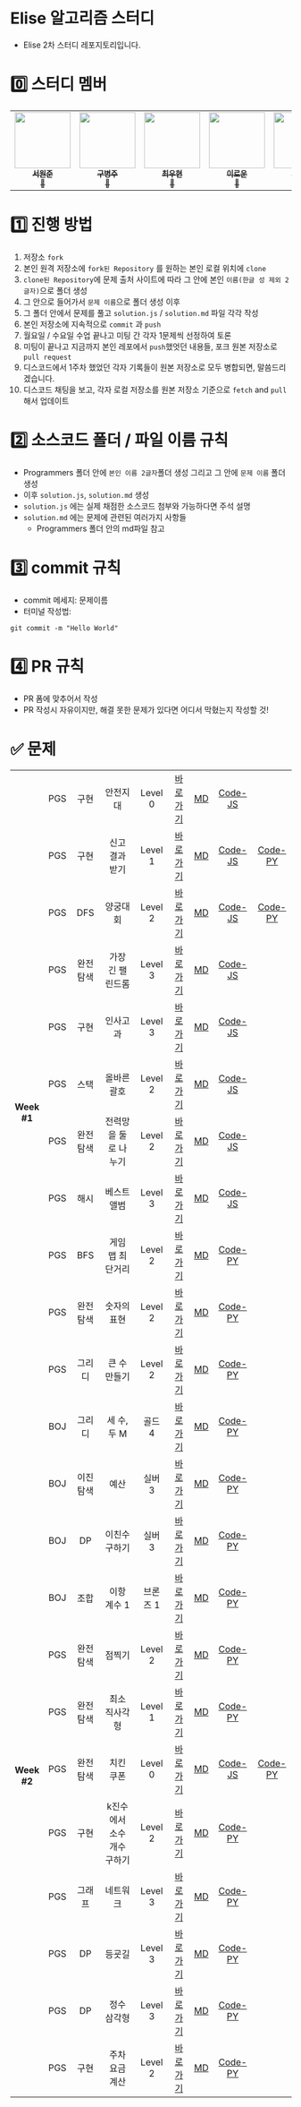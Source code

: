 # Elise 알고리즘 스터디

- Elise 2차 스터디 레포지토리입니다.

# 0️⃣ 스터디 멤버

<table>
    <tr>
        <td align="center">
	    <a href="https://github.com/Phantasia0">
	    	<img src="https://avatars.githubusercontent.com/u/85738213?v=4?s=100" width="100px;" alt=""/>
	    	<br/>
	    	<sub>
	    	<b>서원준</b>
	    	<br/>
	    	🔔
	        </sub>
	    </a>
	    <br />
	</td>
        <td align="center">
	    <a href="https://github.com/ByoungJu1">
	    	<img src="https://avatars.githubusercontent.com/u/110802779?v=4?s=100" width="100px;" alt=""/>
	    	<br/>
	    	<sub>
	    	<b>구병주</b>
	    	<br/>
	    	🔔
	        </sub>
	    </a>
	    <br />
	</td>
        <td align="center">
	    <a href="https://github.com/choiwoohyun123">
	    	<img src="https://avatars.githubusercontent.com/u/90172409?v=4?s=100" width="100px;" alt=""/>
	    	<br/>
	    	<sub>
	    	<b>최우현</b>
	    	<br/>
	    	🔔
	        </sub>
	    </a>
	    <br />
	</td>
        <td align="center">
	    <a href="https://github.com/lee-lo-un">
	    	<img src="https://avatars.githubusercontent.com/u/27717249?v=4?s=100" width="100px;" alt=""/>
	    	<br/>
	    	<sub>
	    	<b>이로운</b>
	    	<br/>
	    	🔔
	        </sub>
	    </a>
	    <br />
	</td>
        <td align="center">
	    <a href="https://github.com/str2023">
	    	<img src="https://avatars.githubusercontent.com/u/126650968?v=4?s=100" width="100px;" alt=""/>
	    	<br/>
	    	<sub>
	    	<b>손태린</b>
	    	<br/>
	    	🔔
	        </sub>
	    </a>
	    <br />
	</td>
    </tr>
</table>

# 1️⃣ 진행 방법

1. 저장소 `fork`
2. 본인 원격 저장소에 `fork된 Repository` 를 원하는 본인 로컬 위치에 `clone`
3. `clone된 Repository`에 문제 출처 사이트에 따라 그 안에 본인 `이름(한글 성 제외 2글자)`으로 폴더 생성
4. 그 안으로 들어가서 `문제 이름`으로 폴더 생성 이후
5. 그 폴더 안에서 문제를 풀고 `solution.js` / `solution.md` 파일 각각 작성
6. 본인 저장소에 지속적으로 `commit` 과 `push`
7. 월요일 / 수요일 수업 끝나고 미팅 간 각자 1문제씩 선정하여 토론
8. 미팅이 끝나고 지금까지 본인 레포에서 `push`했엇던 내용들, 포크 원본 저장소로 `pull request`
9. 디스코드에서 1주차 했었던 각자 기록들이 원본 저장소로 모두 병합되면, 말씀드리겠습니다.
10. 디스코드 채팅을 보고, 각자 로컬 저장소를 원본 저장소 기준으로 `fetch` and `pull` 해서 업데이트

# 2️⃣ 소스코드 폴더 / 파일 이름 규칙

- Programmers 폴더 안에 `본인 이름 2글자`폴더 생성 그리고 그 안에 `문제 이름` 폴더 생성
- 이후 `solution.js`, `solution.md` 생성
- `solution.js` 에는 실제 채점한 소스코드 첨부와 가능하다면 주석 설명
- `solution.md` 에는 문제에 관련된 여러가지 사항들
  - Programmers 폴더 안의 md파일 참고

# 3️⃣ commit 규칙

- commit 메세지: 문제이름
- 터미널 작성법:

```
git commit -m "Hello World"
```

# 4️⃣ PR 규칙

- PR 폼에 맞추어서 작성
- PR 작성시 자유이지만, 해결 못한 문제가 있다면 어디서 막혔는지 작성할 것!

# ✅ 문제

<table>
    <tr style="text-align: center">
        <td rowspan="12"><b>Week<br/>#1</b></td>
        <td>PGS</td><td>구현</td><td>안전지대</td><td>Level 0</td>
        <td><a href="https://school.programmers.co.kr/learn/courses/30/lessons/120866">바로가기</a></td>
        <td><a href="https://github.com/Phantasia0/Algorithm-Study-Elise/blob/master/Programmers/%EC%9B%90%EC%A4%80/LV0-%EC%95%88%EC%A0%84%EC%A7%80%EB%8C%80/solution.md">MD</td>
        <td><a href="https://github.com/Phantasia0/Algorithm-Study-Elise/blob/master/Programmers/%EC%9B%90%EC%A4%80/LV0-%EC%95%88%EC%A0%84%EC%A7%80%EB%8C%80/solution.js">Code-JS</td>
    </tr>
    <tr style="text-align: center">
        <td>PGS</td><td>구현</td><td>신고 결과 받기</td><td>Level 1</td>
        <td><a href="https://school.programmers.co.kr/learn/courses/30/lessons/92334">바로가기</a></td>
        <td><a href="https://github.com/Phantasia0/Algorithm-Study-Elise/blob/master/Programmers/%EC%9B%90%EC%A4%80/LV1-%EC%8B%A0%EA%B3%A0%EA%B2%B0%EA%B3%BC%EB%B0%9B%EA%B8%B0/solution.md">MD</td>
        <td><a href="https://github.com/Phantasia0/Algorithm-Study-Elise/blob/master/Programmers/%EC%9B%90%EC%A4%80/LV1-%EC%8B%A0%EA%B3%A0%EA%B2%B0%EA%B3%BC%EB%B0%9B%EA%B8%B0/solution.js">Code-JS</td>
        <td><a href="https://github.com/Phantasia0/Algorithm-Study-Elise/blob/master/Programmers/%ED%83%9C%EB%A6%B0/%EC%8B%A0%EA%B3%A0%20%EA%B2%B0%EA%B3%BC%20%EB%B0%9B%EA%B8%B0/solution.py">Code-PY</td>       
    </tr>
    <tr style="text-align: center">
        <td>PGS</td><td>DFS</td><td>양궁대회</td><td>Level 2</td>
        <td><a href="https://school.programmers.co.kr/learn/courses/30/lessons/92342">바로가기</a></td>
        <td><a href="https://github.com/Phantasia0/Algorithm-Study-Elise/blob/master/Programmers/%EC%9B%90%EC%A4%80/LV2-%EC%96%91%EA%B6%81%EB%8C%80%ED%9A%8C/solution.md">MD</td>
        <td><a href="https://github.com/Phantasia0/Algorithm-Study-Elise/blob/master/Programmers/%EC%9B%90%EC%A4%80/LV2-%EC%96%91%EA%B6%81%EB%8C%80%ED%9A%8C/solution.js">Code-JS</td>
        <td><a href="https://github.com/Phantasia0/Algorithm-Study-Elise/blob/master/Programmers/%ED%83%9C%EB%A6%B0/%EC%96%91%EA%B6%81%EB%8C%80%ED%9A%8C/solution.py">Code-PY</td>
    </tr>
    <tr style="text-align: center">
        <td>PGS</td><td>완전탐색</td><td>가장 긴 팰린드롬</td><td>Level 3</td>
        <td><a href="https://school.programmers.co.kr/learn/courses/30/lessons/12904">바로가기</a></td>
        <td><a href="https://github.com/Phantasia0/Algorithm-Study-Elise/blob/master/Programmers/%EC%9B%90%EC%A4%80/LV3-%EA%B0%80%EC%9E%A5-%EA%B8%B4-%ED%8E%A0%EB%A6%B0%EB%93%9C%EB%A1%AD/solution.md">MD</td>
        <td><a href="https://github.com/Phantasia0/Algorithm-Study-Elise/blob/master/Programmers/%EC%9B%90%EC%A4%80/LV3-%EA%B0%80%EC%9E%A5-%EA%B8%B4-%ED%8E%A0%EB%A6%B0%EB%93%9C%EB%A1%AD/solution.js">Code-JS</td>
    </tr>
    <tr style="text-align: center">
        <td>PGS</td><td>구현</td><td>인사고과</td><td>Level 3</td>
        <td><a href="https://school.programmers.co.kr/learn/courses/30/lessons/152995">바로가기</a></td>
        <td><a href="https://github.com/Phantasia0/Algorithm-Study-Elise/blob/master/Programmers/%EC%9B%90%EC%A4%80/LV3-%EC%9D%B8%EC%82%AC%EA%B3%A0%EA%B3%BC/solution.md">MD</td>
        <td><a href="https://github.com/Phantasia0/Algorithm-Study-Elise/blob/master/Programmers/%EC%9B%90%EC%A4%80/LV3-%EC%9D%B8%EC%82%AC%EA%B3%A0%EA%B3%BC/solution.js">Code-JS</td>
    </tr>
    <tr style="text-align: center">
        <td>PGS</td><td>스택</td><td>올바른 괄호</td><td>Level 2</td>
        <td><a href="https://school.programmers.co.kr/learn/courses/30/lessons/12909">바로가기</a></td>
        <td><a href="https://github.com/Phantasia0/Algorithm-Study-Elise/blob/master/Programmers/%EB%B3%91%EC%A3%BC/LV2-%EC%98%AC%EB%B0%94%EB%A5%B8%20%EA%B4%84%ED%98%B8/solution.md">MD</td>
        <td><a href="https://github.com/Phantasia0/Algorithm-Study-Elise/blob/master/Programmers/%EB%B3%91%EC%A3%BC/LV2-%EC%98%AC%EB%B0%94%EB%A5%B8%20%EA%B4%84%ED%98%B8/solution.js">Code-JS</td>
    </tr>
    <tr style="text-align: center">
        <td>PGS</td><td>완전탐색</td><td>전력망을 둘로 나누기</td><td>Level 2</td>
        <td><a href="https://school.programmers.co.kr/learn/courses/30/lessons/86971">바로가기</a></td>
        <td><a href="https://github.com/Phantasia0/Algorithm-Study-Elise/blob/master/Programmers/%EB%B3%91%EC%A3%BC/LV2-%EC%A0%84%EB%A0%A5%EB%A7%9D%EC%9D%84%20%EB%91%98%EB%A1%9C%20%EB%82%98%EB%88%84%EA%B8%B0/solution.md">MD</td>
        <td><a href="https://github.com/Phantasia0/Algorithm-Study-Elise/blob/master/Programmers/%EB%B3%91%EC%A3%BC/LV2-%EC%A0%84%EB%A0%A5%EB%A7%9D%EC%9D%84%20%EB%91%98%EB%A1%9C%20%EB%82%98%EB%88%84%EA%B8%B0/solution.js">Code-JS</td>
    </tr>
    <tr style="text-align: center">
        <td>PGS</td><td>해시</td><td>베스트 앨범</td><td>Level 3</td>
        <td><a href="https://school.programmers.co.kr/learn/courses/30/lessons/42579">바로가기</a></td>
        <td><a href="https://github.com/Phantasia0/Algorithm-Study-Elise/blob/master/Programmers/%EB%B3%91%EC%A3%BC/LV3-%EB%B2%A0%EC%8A%A4%ED%8A%B8%20%EC%95%A8%EB%B2%94/solution.md">MD</td>
        <td><a href="https://github.com/Phantasia0/Algorithm-Study-Elise/blob/master/Programmers/%EB%B3%91%EC%A3%BC/LV3-%EB%B2%A0%EC%8A%A4%ED%8A%B8%20%EC%95%A8%EB%B2%94/solution.js">Code-JS</td>
    </tr>
    <tr style="text-align: center">
        <td>PGS</td><td>BFS</td><td>게임 맵 최단거리</td><td>Level 2</td>
        <td><a href="https://school.programmers.co.kr/learn/courses/30/lessons/1844">바로가기</a></td>
        <td><a href="https://github.com/Phantasia0/Algorithm-Study-Elise/blob/master/Programmers/%EC%9A%B0%ED%98%84/%EA%B2%8C%EC%9E%84%20%EB%A7%B5%20%EC%B5%9C%EB%8B%A8%EA%B1%B0%EB%A6%AC/solution.md">MD</td>
        <td><a href="https://github.com/Phantasia0/Algorithm-Study-Elise/blob/master/Programmers/%EC%9A%B0%ED%98%84/%EA%B2%8C%EC%9E%84%20%EB%A7%B5%20%EC%B5%9C%EB%8B%A8%EA%B1%B0%EB%A6%AC/solution.py">Code-PY</td>
    </tr>
    <tr style="text-align: center">
        <td>PGS</td><td>완전탐색</td><td>숫자의 표현</td><td>Level 2</td>
        <td><a href="https://school.programmers.co.kr/learn/courses/30/lessons/1844">바로가기</a></td>
        <td><a href="https://github.com/Phantasia0/Algorithm-Study-Elise/blob/master/Programmers/%EC%9A%B0%ED%98%84/%EC%88%AB%EC%9E%90%EC%9D%98%20%ED%91%9C%ED%98%84/solution.md">MD</td>
        <td><a href="https://github.com/Phantasia0/Algorithm-Study-Elise/blob/master/Programmers/%EC%9A%B0%ED%98%84/%EC%88%AB%EC%9E%90%EC%9D%98%20%ED%91%9C%ED%98%84/solution.py">Code-PY</td>
    </tr>
    <tr style="text-align: center">
        <td>PGS</td><td>그리디</td><td>큰 수 만들기</td><td>Level 2</td>
        <td><a href="https://school.programmers.co.kr/learn/courses/30/lessons/42883">바로가기</a></td>
        <td><a href="https://github.com/Phantasia0/Algorithm-Study-Elise/blob/master/Programmers/%EC%9A%B0%ED%98%84/%ED%81%B0%20%EC%88%98%20%EB%A7%8C%EB%93%A4%EA%B8%B0/solution.md">MD</td>
        <td><a href="https://github.com/Phantasia0/Algorithm-Study-Elise/blob/master/Programmers/%EC%9A%B0%ED%98%84/%ED%81%B0%20%EC%88%98%20%EB%A7%8C%EB%93%A4%EA%B8%B0/solution.py">Code-PY</td>
    </tr>
    <tr style="text-align: center">
        <td>BOJ</td><td>그리디</td><td>세 수, 두 M</td><td>골드 4</td>
        <td><a href="https://www.acmicpc.net/problem/2405">바로가기</a></td>
        <td><a href="https://github.com/Phantasia0/Algorithm-Study-Elise/tree/master/Programmers/%EC%9D%B4%EB%A1%9C%EC%9A%B4/%EC%84%B8%EC%88%98%2C%EB%91%90M">MD</td>
        <td><a href="https://github.com/Phantasia0/Algorithm-Study-Elise/blob/master/Programmers/%EC%9D%B4%EB%A1%9C%EC%9A%B4/%EC%84%B8%EC%88%98%2C%EB%91%90M/solution.py">Code-PY</td>
    </tr>
    <tr style="text-align: center">
        <td rowspan="11"><b>Week<br/>#2</b></td>
        <td>BOJ</td><td>이진탐색</td><td>예산</td><td>실버 3</td>
        <td><a href="https://www.acmicpc.net/problem/2512">바로가기</a></td>
        <td><a href="https://github.com/Phantasia0/Algorithm-Study-Elise/blob/master/Programmers/%EC%9D%B4%EB%A1%9C%EC%9A%B4/%EC%98%88%EC%82%B0/README.md">MD</td>
        <td><a href="https://github.com/Phantasia0/Algorithm-Study-Elise/blob/master/Programmers/%EC%9D%B4%EB%A1%9C%EC%9A%B4/%EC%98%88%EC%82%B0/solution.py">Code-PY</td>
    </tr>
    <tr style="text-align: center">
        <td>BOJ</td><td>DP</td><td>이친수 구하기</td><td>실버 3</td>
        <td><a href="https://www.acmicpc.net/problem/2193">바로가기</a></td>
        <td><a href="https://github.com/Phantasia0/Algorithm-Study-Elise/blob/master/Programmers/%EC%9D%B4%EB%A1%9C%EC%9A%B4/%EC%9D%B4%EC%B9%9C%EC%88%98%EA%B5%AC%ED%95%98%EA%B8%B0/README.md">MD</td>
        <td><a href="https://github.com/Phantasia0/Algorithm-Study-Elise/blob/master/Programmers/%EC%9D%B4%EB%A1%9C%EC%9A%B4/%EC%9D%B4%EC%B9%9C%EC%88%98%EA%B5%AC%ED%95%98%EA%B8%B0/solution.py">Code-PY</td>
    </tr>
    <tr style="text-align: center">
        <td>BOJ</td><td>조합</td><td>이항 계수 1</td><td>브론즈 1</td>
        <td><a href="https://www.acmicpc.net/problem/11050">바로가기</a></td>
        <td><a href="https://github.com/Phantasia0/Algorithm-Study-Elise/blob/master/Programmers/%EC%9D%B4%EB%A1%9C%EC%9A%B4/%EC%9D%B4%ED%95%AD%EA%B3%84%EC%88%981/README.md">MD</td>
        <td><a href="https://github.com/Phantasia0/Algorithm-Study-Elise/blob/master/Programmers/%EC%9D%B4%EB%A1%9C%EC%9A%B4/%EC%9D%B4%ED%95%AD%EA%B3%84%EC%88%981/solution.py">Code-PY</td>
    </tr>
    <tr style="text-align: center">
        <td>PGS</td><td>완전탐색</td><td>점찍기</td><td>Level 2</td>
        <td><a href="https://school.programmers.co.kr/learn/courses/30/lessons/140107?language=python3">바로가기</a></td>
        <td><a href="https://github.com/Phantasia0/Algorithm-Study-Elise/tree/master/Programmers/%EC%9D%B4%EB%A1%9C%EC%9A%B4/%EC%A0%90%EC%B0%8D%EA%B8%B0">MD</td>
        <td><a href="https://github.com/Phantasia0/Algorithm-Study-Elise/blob/master/Programmers/%EC%9D%B4%EB%A1%9C%EC%9A%B4/%EC%A0%90%EC%B0%8D%EA%B8%B0/solution.py">Code-PY</td>
    </tr>
    <tr style="text-align: center">
        <td>PGS</td><td>완전탐색</td><td>최소 직사각형</td><td>Level 1</td>
        <td><a href="https://school.programmers.co.kr/learn/courses/30/lessons/86491">바로가기</a></td>
        <td><a href="https://github.com/Phantasia0/Algorithm-Study-Elise/tree/master/Programmers/%EC%9D%B4%EB%A1%9C%EC%9A%B4/%EC%B5%9C%EC%86%8C%EC%A7%81%EC%82%AC%EA%B0%81%ED%98%95">MD</td>
        <td><a href="https://github.com/Phantasia0/Algorithm-Study-Elise/blob/master/Programmers/%EC%9D%B4%EB%A1%9C%EC%9A%B4/%EC%B5%9C%EC%86%8C%EC%A7%81%EC%82%AC%EA%B0%81%ED%98%95/solution.py">Code-PY</td>
    </tr>
    <tr style="text-align: center">
        <td>PGS</td><td>완전탐색</td><td>치킨 쿠폰</td><td>Level 0</td>
        <td><a href="https://school.programmers.co.kr/learn/courses/30/lessons/120884?language=python3">바로가기</a></td>
        <td><a href="https://github.com/Phantasia0/Algorithm-Study-Elise/blob/master/Programmers/%EC%9D%B4%EB%A1%9C%EC%9A%B4/%EC%B9%98%ED%82%A8%EC%BF%A0%ED%8F%B0/README.md">MD</td>
        <td><a href="https://github.com/Phantasia0/Algorithm-Study-Elise/blob/master/Programmers/%EC%9D%B4%EB%A1%9C%EC%9A%B4/%EC%B9%98%ED%82%A8%EC%BF%A0%ED%8F%B0/solution.js">Code-JS</td>
        <td><a href="https://github.com/Phantasia0/Algorithm-Study-Elise/blob/master/Programmers/%EC%9D%B4%EB%A1%9C%EC%9A%B4/%EC%B9%98%ED%82%A8%EC%BF%A0%ED%8F%B0/solution.py">Code-PY</td>
    </tr>
    <tr style="text-align: center">
        <td>PGS</td><td>구현</td><td>k진수에서 소수 개수 구하기</td><td>Level 2</td>
        <td><a href="https://school.programmers.co.kr/learn/courses/30/lessons/92335">바로가기</a></td>
        <td><a href="https://github.com/Phantasia0/Algorithm-Study-Elise/blob/master/Programmers/%ED%83%9C%EB%A6%B0/k%EC%A7%84%EC%88%98%EC%97%90%EC%84%9C%20%EC%86%8C%EC%88%98%20%EA%B0%9C%EC%88%98%20%EA%B5%AC%ED%95%98%EA%B8%B0/solution.md">MD</td>
        <td><a href="https://github.com/Phantasia0/Algorithm-Study-Elise/blob/master/Programmers/%ED%83%9C%EB%A6%B0/k%EC%A7%84%EC%88%98%EC%97%90%EC%84%9C%20%EC%86%8C%EC%88%98%20%EA%B0%9C%EC%88%98%20%EA%B5%AC%ED%95%98%EA%B8%B0/solution.py">Code-PY</td>
    </tr>
    <tr style="text-align: center">
        <td>PGS</td><td>그래프</td><td>네트워크</td><td>Level 3</td>
        <td><a href="https://school.programmers.co.kr/learn/courses/30/lessons/43162">바로가기</a></td>
        <td><a href="https://github.com/Phantasia0/Algorithm-Study-Elise/blob/master/Programmers/%ED%83%9C%EB%A6%B0/%EB%84%A4%ED%8A%B8%EC%9B%8C%ED%81%AC/solution.md">MD</td>
        <td><a href="https://github.com/Phantasia0/Algorithm-Study-Elise/blob/master/Programmers/%ED%83%9C%EB%A6%B0/%EB%84%A4%ED%8A%B8%EC%9B%8C%ED%81%AC/solution.py">Code-PY</td>
    </tr>
    <tr style="text-align: center">
        <td>PGS</td><td>DP</td><td>등굣길</td><td>Level 3</td>
        <td><a href="https://school.programmers.co.kr/learn/courses/30/lessons/42898">바로가기</a></td>
        <td><a href="https://github.com/Phantasia0/Algorithm-Study-Elise/blob/master/Programmers/%ED%83%9C%EB%A6%B0/%EB%93%B1%EA%B5%A3%EA%B8%B8/solution.md">MD</td>
        <td><a href="https://github.com/Phantasia0/Algorithm-Study-Elise/blob/master/Programmers/%ED%83%9C%EB%A6%B0/%EB%93%B1%EA%B5%A3%EA%B8%B8/solution.py">Code-PY</td>
    </tr>
    <tr style="text-align: center">
        <td>PGS</td><td>DP</td><td>정수 삼각형</td><td>Level 3</td>
        <td><a href="https://school.programmers.co.kr/learn/courses/30/lessons/43105">바로가기</a></td>
        <td><a href="https://github.com/Phantasia0/Algorithm-Study-Elise/blob/master/Programmers/%ED%83%9C%EB%A6%B0/%EC%A0%95%EC%88%98%20%EC%82%BC%EA%B0%81%ED%98%95/solution.md">MD</td>
        <td><a href="https://github.com/Phantasia0/Algorithm-Study-Elise/blob/master/Programmers/%ED%83%9C%EB%A6%B0/%EC%A0%95%EC%88%98%20%EC%82%BC%EA%B0%81%ED%98%95/solution.py">Code-PY</td>
    </tr>
    <tr style="text-align: center">
        <td>PGS</td><td>구현</td><td>주차 요금 계산</td><td>Level 2</td>
        <td><a href="https://school.programmers.co.kr/learn/courses/30/lessons/92341">바로가기</a></td>
        <td><a href="https://github.com/Phantasia0/Algorithm-Study-Elise/blob/master/Programmers/%ED%83%9C%EB%A6%B0/%EC%A3%BC%EC%B0%A8%20%EC%9A%94%EA%B8%88%20%EA%B3%84%EC%82%B0/solution.md">MD</td>
        <td><a href="https://github.com/Phantasia0/Algorithm-Study-Elise/blob/master/Programmers/%ED%83%9C%EB%A6%B0/%EC%A3%BC%EC%B0%A8%20%EC%9A%94%EA%B8%88%20%EA%B3%84%EC%82%B0/solution.py">Code-PY</td>
    </tr>
</table>
